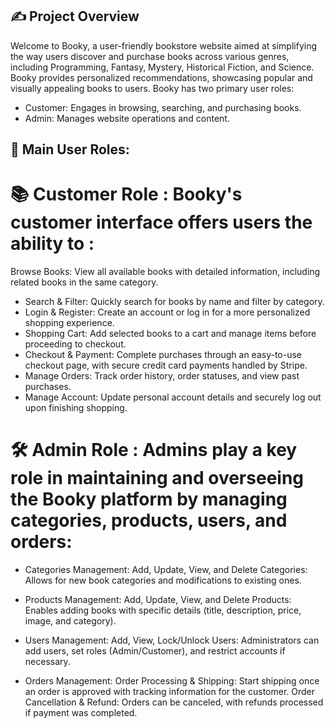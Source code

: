 ## ✍ Project Overview
Welcome to Booky, a user-friendly bookstore website aimed at simplifying the way users discover and purchase books across various genres, including Programming, Fantasy, Mystery, Historical Fiction, and Science.
Booky provides personalized recommendations, showcasing popular and visually appealing books to users.
Booky has two primary user roles:
- Customer: Engages in browsing, searching, and purchasing books.
- Admin: Manages website operations and content.

## 👥 Main User Roles:
# 📚 Customer Role : Booky's customer interface offers users the ability to :

 Browse Books: View all available books with detailed information, including related books in the same category.
 - Search & Filter: Quickly search for books by name and filter by category.
 - Login & Register: Create an account or log in for a more personalized shopping experience.
 - Shopping Cart: Add selected books to a cart and manage items before proceeding to checkout.
 - Checkout & Payment: Complete purchases through an easy-to-use checkout page, with secure credit card payments handled by Stripe.
 - Manage Orders: Track order history, order statuses, and view past purchases.
 - Manage Account: Update personal account details and securely log out upon finishing shopping.


# 🛠️ Admin Role : Admins play a key role in maintaining and overseeing the Booky platform by managing categories, products, users, and orders:

* Categories Management:
Add, Update, View, and Delete Categories: Allows for new book categories and modifications to existing ones.

* Products Management:
Add, Update, View, and Delete Products: Enables adding books with specific details (title, description, price, image, and category).

* Users Management:
Add, View, Lock/Unlock Users: Administrators can add users, set roles (Admin/Customer), and restrict accounts if necessary.

* Orders Management:
Order Processing & Shipping: Start shipping once an order is approved with tracking information for the customer.
Order Cancellation & Refund: Orders can be canceled, with refunds processed if payment was completed.
